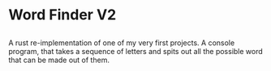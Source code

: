 # Word Finder V2

##

A rust re-implementation of one of my very first projects. A console program, that takes a sequence of letters and spits out all the possible word that can be made out of them.
